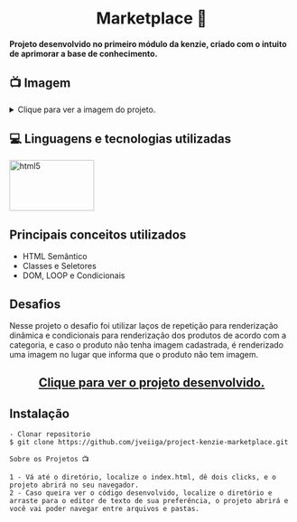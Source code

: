 <h1 align="center">Marketplace 🏬</h1>
<h4>Projeto desenvolvido no primeiro módulo da kenzie, criado com o intuito de aprimorar a base de conhecimento.</h4>

## 📺 Imagem

<details>
  
<summary>Clique para ver a imagem do projeto.</summary>
  
![Printscreen](https://github.com/community/community/assets/57195630/e796d653-dc4a-4c92-af18-e208c748dc40)

</details> 

## 💻 Linguagens e tecnologias utilizadas
<p align="left"> 
<img src="https://fiverr-res.cloudinary.com/images/t_main1,q_auto,f_auto/gigs/105040166/original/a068aa0bf723f101aea775be086bf91be5debc12/solve-html-css-js-or-js-library-problems.png" alt="html5" width="150" height="90" max-width="100%">

## Principais conceitos utilizados  

  - HTML Semântico
  - Classes e Seletores
  - DOM, LOOP e Condicionais 
  
## Desafios
  Nesse projeto o desafio foi utilizar laços de repetição para renderização dinâmica e condicionais para renderização dos produtos de acordo com a categoria, e caso o produto não tenha imagem cadastrada, é renderizado uma imagem no lugar que informa que o produto não tem imagem. 
  
<h2 align="center"><a target=blank href="https://jveiiga.github.io/project-kenzie-shopping-cart/">Clique para ver o projeto desenvolvido.</a></h2>

## Instalação

    - Clonar repositorio
    $ git clone https://github.com/jveiiga/project-kenzie-marketplace.git

    Sobre os Projetos 📺
    
    1 - Vá até o diretório, localize o index.html, dê dois clicks, e o projeto abrirá no seu navegador.
    2 - Caso queira ver o código desenvolvido, localize o diretório e arraste para o editor de texto de sua preferência, o projeto abrirá e você vai poder navegar entre arquivos e pastas.  
